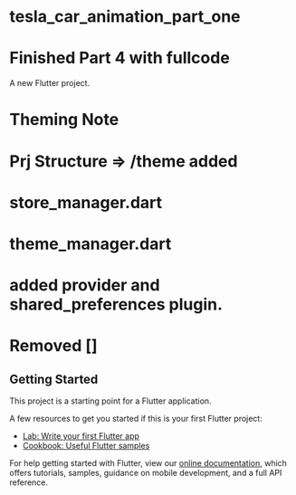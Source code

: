 # tesla_car_animation_part_one
# Finished Part 4 with fullcode

A new Flutter project.

# Theming Note
# Prj Structure => /theme  added 
# store_manager.dart
# theme_manager.dart
# added provider and shared_preferences plugin.
# Removed []

## Getting Started

This project is a starting point for a Flutter application.

A few resources to get you started if this is your first Flutter project:

- [Lab: Write your first Flutter app](https://flutter.dev/docs/get-started/codelab)
- [Cookbook: Useful Flutter samples](https://flutter.dev/docs/cookbook)

For help getting started with Flutter, view our
[online documentation](https://flutter.dev/docs), which offers tutorials,
samples, guidance on mobile development, and a full API reference.
